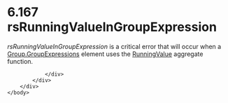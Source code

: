 <html dir="LTR" xmlns:mshelp="http://msdn.microsoft.com/mshelp" xmlns:ddue="http://ddue.schemas.microsoft.com/authoring/2003/5" xmlns:xlink="http://www.w3.org/1999/xlink" xmlns:tool="http://www.microsoft.com/tooltip">
    <head>
        <meta http-equiv="Content-Type" content="text/html; CHARSET=utf-8"></meta>
        <meta name="save" content="history"></meta>
        <title>6.167 rsRunningValueInGroupExpression</title>
        <xml>
            <mshelp:toctitle title="6.167 rsRunningValueInGroupExpression"></mshelp:toctitle>
            <mshelp:rltitle title="[MS-RDL]: rsRunningValueInGroupExpression"></mshelp:rltitle>
            <mshelp:keyword index="A" term="df05cca2-7bca-4572-ab80-1355395d3978"></mshelp:keyword>
            <mshelp:attr name="DCSext.ContentType" value="open specification"></mshelp:attr>
            <mshelp:attr name="AssetID" value="df05cca2-7bca-4572-ab80-1355395d3978"></mshelp:attr>
            <mshelp:attr name="TopicType" value="kbRef"></mshelp:attr>
            <mshelp:attr name="DCSext.Title" value="[MS-RDL]: rsRunningValueInGroupExpression" />
        </xml>
    </head>
    <body>
        <div id="header">
            <h1 class="heading">6.167 rsRunningValueInGroupExpression</h1>
        </div>
        <div id="mainSection">
            <div id="mainBody">
                <div id="allHistory" class="saveHistory"></div>
                <div id="sectionSection0" class="section" name="collapseableSection">
                    

<p><i>rsRunningValueInGroupExpression</i> is a critical error
that will occur when a <a href="ca135130-df86-43e2-9b59-c78e84e051c2.htm">Group.GroupExpressions</a>
element uses the <a href="d87b6538-477f-4292-a3dd-a5774142bec6.htm">RunningValue</a>
aggregate function.</p>


                </div>
            </div>
        </div>
    </body>
</html>
